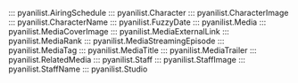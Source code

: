 ::: pyanilist.AiringSchedule
::: pyanilist.Character
::: pyanilist.CharacterImage
::: pyanilist.CharacterName
::: pyanilist.FuzzyDate
::: pyanilist.Media
::: pyanilist.MediaCoverImage
::: pyanilist.MediaExternalLink
::: pyanilist.MediaRank
::: pyanilist.MediaStreamingEpisode
::: pyanilist.MediaTag
::: pyanilist.MediaTitle
::: pyanilist.MediaTrailer
::: pyanilist.RelatedMedia
::: pyanilist.Staff
::: pyanilist.StaffImage
::: pyanilist.StaffName
::: pyanilist.Studio
